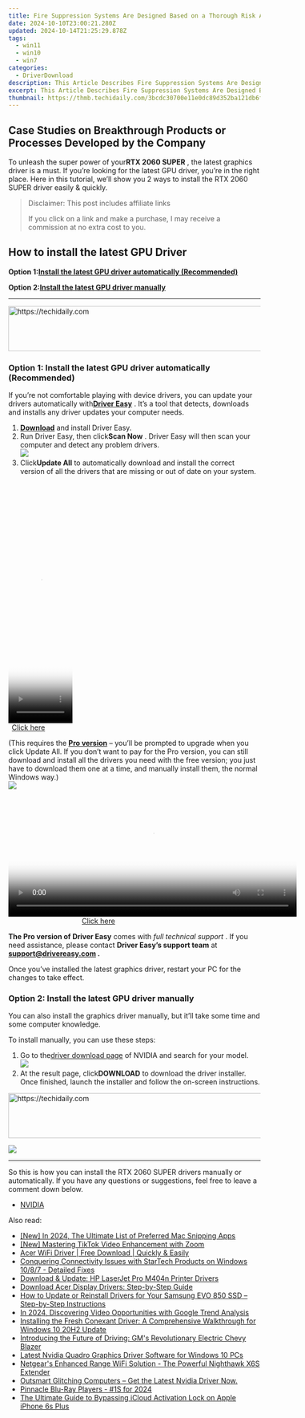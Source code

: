 ```yaml
---
title: Fire Suppression Systems Are Designed Based on a Thorough Risk Assessment of the Protected Space.
date: 2024-10-10T23:00:21.280Z
updated: 2024-10-14T21:25:29.878Z
tags:
  - win11
  - win10
  - win7
categories:
  - DriverDownload
description: This Article Describes Fire Suppression Systems Are Designed Based on a Thorough Risk Assessment of the Protected Space.
excerpt: This Article Describes Fire Suppression Systems Are Designed Based on a Thorough Risk Assessment of the Protected Space.
thumbnail: https://thmb.techidaily.com/3bcdc30700e11e0dc89d352ba121db6f054908533edda16b2785562f97192408.jpg
---
```


## Case Studies on Breakthrough Products or Processes Developed by the Company

To unleash the super power of your**RTX 2060 SUPER** , the latest graphics driver is a must. If you’re looking for the latest GPU driver, you’re in the right place. Here in this tutorial, we’ll show you 2 ways to install the RTX 2060 SUPER driver easily & quickly.

>  Disclaimer: This post includes affiliate links
>
>  If you click on a link and make a purchase, I may receive a commission at no extra cost to you.
>

## How to install the latest GPU Driver

 **Option 1:[Install the latest GPU driver automatically (Recommended)](https://www.drivereasy.com/knowledge/rtx-2060-super-drivers-download-update-for-windows-10/#option1)**

 **Option 2:[Install the latest GPU driver manually](https://tools.techidaily.com/drivereasy/download/)**

---

<!-- affiliate ads begin -->
<a href="https://appsumo.8odi.net/c/5597632/2094429/7443" target="_top" id="2094429">
  <img src="//a.impactradius-go.com/display-ad/7443-2094429" border="0" alt="https://techidaily.com" width="728" height="90"/>
</a>
<img height="0" width="0" src="https://appsumo.8odi.net/i/5597632/2094429/7443" style="position:absolute;visibility:hidden;" border="0" />
<!-- affiliate ads end -->

### Option 1: Install the latest GPU driver automatically (Recommended)

 If you’re not comfortable playing with device drivers, you can update your drivers automatically with[**Driver Easy**](https://tools.techidaily.com/drivereasy/download/) . It’s a tool that detects, downloads and installs any driver updates your computer needs.

1. **[Download](https://tools.techidaily.com/drivereasy/download/)**  and install Driver Easy.
2. Run Driver Easy, then click**Scan Now** . Driver Easy will then scan your computer and detect any problem drivers.  
![](https://images.drivereasy.com/wp-content/uploads/2020/11/Scan-now-1.jpg)
3. Click**Update All** to automatically download and install the correct version of all the drivers that are missing or out of date on your system.  

<!-- affiliate ads begin -->
<span id="1977006">
					<video width="128" height="480" style="cursor:pointer"
           poster="//a.impactradius-go.com/display-clicktoplayimage/1977006.png"
           onclick="if(!this.playClicked){this.play();this.setAttribute('controls',true);this.playClicked=true;}">
	   <source src="//a.impactradius-go.com/display-ad/22993-1977006">
	   <img src="//a.impactradius-go.com/display-clicktoplayimage/1977006.png" style="border: none; height: 100%; width: 100%; object-fit: contain">
	</video>
	<div style="width:80px;text-align:center"><a href="javascript:window.open(decodeURIComponent('https%3A%2F%2Fhomestyler.sjv.io%2Fc%2F5597632%2F1977006%2F22993'), '_blank');void(0);">Click here</a></div>
</span>
<img height="0" width="0" src="https://imp.pxf.io/i/5597632/1977006/22993" style="position:absolute;visibility:hidden;" border="0" />
<!-- affiliate ads end -->

 (This requires the **[Pro version](https://tools.techidaily.com/drivereasy/download/)**  – you’ll be prompted to upgrade when you click Update All. If you don’t want to pay for the Pro version, you can still download and install all the drivers you need with the free version; you just have to download them one at a time, and manually install them, the normal Windows way.)  
![](https://images.drivereasy.com/wp-content/uploads/2021/04/de-2060-super-update.jpg)

<!-- affiliate ads begin -->
<span id="1993645">
					<video width="576" height="240" style="cursor:pointer"
           poster="//a.impactradius-go.com/display-clicktoplayimage/1993645.png"
           onclick="if(!this.playClicked){this.play();this.setAttribute('controls',true);this.playClicked=true;}">
	   <source src="//a.impactradius-go.com/display-ad/22993-1993645">
	   <img src="//a.impactradius-go.com/display-clicktoplayimage/1993645.png" style="border: none; height: 100%; width: 100%; object-fit: contain">
	</video>
	<div style="width:360px;text-align:center"><a href="javascript:window.open(decodeURIComponent('https%3A%2F%2Fhomestyler.sjv.io%2Fc%2F5597632%2F1993645%2F22993'), '_blank');void(0);">Click here</a></div>
</span>
<img height="0" width="0" src="https://imp.pxf.io/i/5597632/1993645/22993" style="position:absolute;visibility:hidden;" border="0" />
<!-- affiliate ads end -->

**The Pro version of Driver Easy** comes with _full technical support_ . If you need assistance, please contact **Driver Easy’s support team** at **[support@drivereasy.com](https://tools.techidaily.com/drivereasy/download/) .**

 Once you’ve installed the latest graphics driver, restart your PC for the changes to take effect.

### Option 2: Install the latest GPU driver manually

 You can also install the graphics driver manually, but it’ll take some time and some computer knowledge.

To install manually, you can use these steps:

1. Go to the[driver download page](https://tools.techidaily.com/drivereasy/download/) of NVIDIA and search for your model.  
![](https://images.drivereasy.com/wp-content/uploads/2021/04/2060-super-manually-1.jpg)
2. At the result page, click**DOWNLOAD** to download the driver installer. Once finished, launch the installer and follow the on-screen instructions.  

<!-- affiliate ads begin -->
<a href="https://dhgate.sjv.io/c/5597632/2106658/12108" target="_top" id="2106658">
  <img src="//a.impactradius-go.com/display-ad/12108-2106658" border="0" alt="https://techidaily.com" width="728" height="90"/>
</a>
<img height="0" width="0" src="https://dhgate.sjv.io/i/5597632/2106658/12108" style="position:absolute;visibility:hidden;" border="0" />
<!-- affiliate ads end -->

![](https://images.drivereasy.com/wp-content/uploads/2021/04/2060-super-manually-2.jpg)

---

 So this is how you can install the RTX 2060 SUPER drivers manually or automatically. If you have any questions or suggestions, feel free to leave a comment down below.

* [NVIDIA](https://tools.techidaily.com/drivereasy/download/)

<ins class="adsbygoogle"
     style="display:block"
     data-ad-format="autorelaxed"
     data-ad-client="ca-pub-7571918770474297"
     data-ad-slot="1223367746"></ins>

<ins class="adsbygoogle"
     style="display:block"
     data-ad-client="ca-pub-7571918770474297"
     data-ad-slot="8358498916"
     data-ad-format="auto"
     data-full-width-responsive="true"></ins>

<span class="atpl-alsoreadstyle">Also read:</span>
<div><ul>
<li><a href="https://screen-recording.techidaily.com/new-in-2024-the-ultimate-list-of-preferred-mac-snipping-apps/"><u>[New] In 2024, The Ultimate List of Preferred Mac Snipping Apps</u></a></li>
<li><a href="https://extra-guidance.techidaily.com/new-mastering-tiktok-video-enhancement-with-zoom/"><u>[New] Mastering TikTok Video Enhancement with Zoom</u></a></li>
<li><a href="https://win-amazing.techidaily.com/acer-wifi-driver-free-download-quickly-and-easily/"><u>Acer WiFi Driver | Free Download | Quickly & Easily</u></a></li>
<li><a href="https://win-amazing.techidaily.com/conquering-connectivity-issues-with-startech-products-on-windows-1087-detailed-fixes/"><u>Conquering Connectivity Issues with StarTech Products on Windows 10/8/7 - Detailed Fixes</u></a></li>
<li><a href="https://win-amazing.techidaily.com/download-and-update-hp-laserjet-pro-m404n-printer-drivers/"><u>Download & Update: HP LaserJet Pro M404n Printer Drivers</u></a></li>
<li><a href="https://win-amazing.techidaily.com/download-acer-display-drivers-step-by-step-guide/"><u>Download Acer Display Drivers: Step-by-Step Guide</u></a></li>
<li><a href="https://win-amazing.techidaily.com/how-to-update-or-reinstall-drivers-for-your-samsung-evo-850-ssd-step-by-step-instructions/"><u>How to Update or Reinstall Drivers for Your Samsung EVO 850 SSD – Step-by-Step Instructions</u></a></li>
<li><a href="https://youtube-data.techidaily.com/24-discovering-video-opportunities-with-google-trend-analysis/"><u>In 2024, Discovering Video Opportunities with Google Trend Analysis</u></a></li>
<li><a href="https://win-amazing.techidaily.com/installing-the-fresh-conexant-driver-a-comprehensive-walkthrough-for-windows-10-20h2-update/"><u>Installing the Fresh Conexant Driver: A Comprehensive Walkthrough for Windows 10 20H2 Update</u></a></li>
<li><a href="https://some-knowledge.techidaily.com/introducing-the-future-of-driving-gms-revolutionary-electric-chevy-blazer/"><u>Introducing the Future of Driving: GM's Revolutionary Electric Chevy Blazer</u></a></li>
<li><a href="https://win-amazing.techidaily.com/latest-nvidia-quadro-graphics-driver-software-for-windows-10-pcs/"><u>Latest Nvidia Quadro Graphics Driver Software for Windows 10 PCs</u></a></li>
<li><a href="https://buynow-tips.techidaily.com/netgears-enhanced-range-wifi-solution-the-powerful-nighthawk-x6s-extender/"><u>Netgear's Enhanced Range WiFi Solution - The Powerful Nighthawk X6S Extender</u></a></li>
<li><a href="https://games-able.techidaily.com/1719159193660-outsmart-glitching-computers-get-the-latest-nvidia-driver-now/"><u>Outsmart Glitching Computers – Get the Latest Nvidia Driver Now.</u></a></li>
<li><a href="https://fox-helps.techidaily.com/pinnacle-blu-ray-players-1s-for-2024/"><u>Pinnacle Blu-Ray Players - #1S for 2024</u></a></li>
<li><a href="https://activate-lock.techidaily.com/the-ultimate-guide-to-bypassing-icloud-activation-lock-on-apple-iphone-6s-plus-by-drfone-ios/"><u>The Ultimate Guide to Bypassing iCloud Activation Lock on Apple iPhone 6s Plus</u></a></li>
</ul></div>

